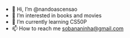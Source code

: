 - 👋 Hi, I’m @nandoascensao
- 👀 I’m interested in books and movies
- 🌱 I’m currently learning CS50P
- 📫 How to reach me sobananinha@gmail.com

